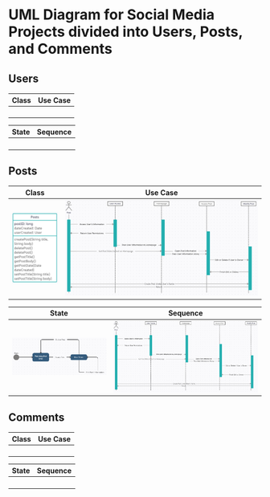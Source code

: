 UML Diagram for Social Media Projects divided into Users, Posts, and Comments
===
Users
---
| **Class** | **Use Case** |
| :---: | :---: |
| <a href=""><img src=""></a> | <a href=""><img src=""></a> |

| **State** | **Sequence** |
| :---: | :---: |
| <a href=""><img src=""></a> | <a href=""><img src=""></a> |

Posts
---
| **Class** | **Use Case** |
| :---: | :---: |
| <a href="https://github.com/Trilinear/CS151-Uptick/blob/main/diagrams/posts/Class%20Diagram.PNG"><img src="https://raw.githubusercontent.com/Trilinear/CS151-Uptick/main/diagrams/posts/Class%20Diagram.PNG"></a> | <a href="https://github.com/Trilinear/CS151-Uptick/blob/main/diagrams/posts/Use%20Case%20Diagram.PNG"><img src="https://raw.githubusercontent.com/Trilinear/CS151-Uptick/main/diagrams/posts/Sequence%20Diagram.PNG"></a> |

| **State** | **Sequence** |
| :---: | :---: 
| <a href="https://github.com/Trilinear/CS151-Uptick/blob/main/diagrams/posts/State%20Diagram.PNG"><img src="https://raw.githubusercontent.com/Trilinear/CS151-Uptick/main/diagrams/posts/State%20Diagram.PNG"></a> | <a href="https://github.com/Trilinear/CS151-Uptick/blob/main/diagrams/posts/Sequence%20Diagram.PNG"><img src="https://raw.githubusercontent.com/Trilinear/CS151-Uptick/main/diagrams/posts/Sequence%20Diagram.PNG"></a> |

Comments
---
| **Class** | **Use Case** |
| :---: | :---: |
| <a href=""><img src=""></a> | <a href=""><img src=""></a> |

| **State** | **Sequence** |
| :---: | :---: |
| <a href=""><img src=""></a> | <a href=""><img src=""></a> |

